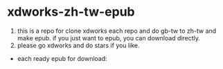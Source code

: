 # xdworks-zh-tw-epub
1. this is a repo for clone xdworks each repo and do gb-tw to zh-tw and make epub. if you just want to epub, you can download directly.
2. please go xdworks and do stars if you like.

* each ready epub for download:
